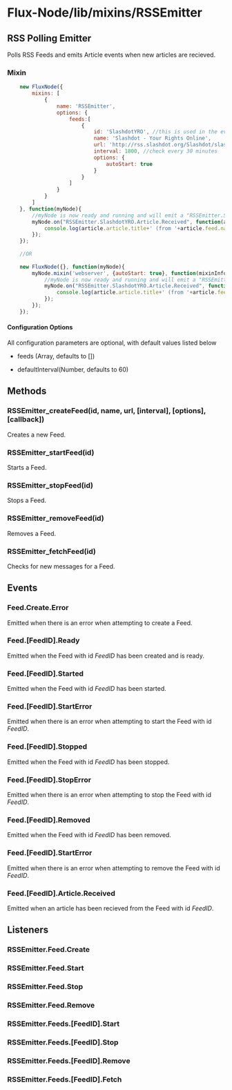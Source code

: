 Flux-Node/lib/mixins/RSSEmitter
=========

RSS Polling Emitter
---------
Polls RSS Feeds and emits Article events when new articles are recieved.


### Mixin

```javascript
	new FluxNode({
		mixins: [
			{
				name: 'RSSEmitter',
				options: {
					feeds:[
						{
							id: 'SlashdotYRO', //this is used in the event name e.g. "RSSEmitter.SlashdotYRO.Article.Received"
							name: 'Slashdot - Your Rights Online',
							url: 'http://rss.slashdot.org/Slashdot/slashdotYourRightsOnline',
							interval: 1800, //check every 30 minutes
							options: {
								autoStart: true
							}
						}
					]
				}
			}
		]
	}, function(myNode){
		//myNode is now ready and running and will emit a "RSSEmitter.SlashdotYRO.Article.Received" when a new article is recieved
		myNode.on("RSSEmitter.SlashdotYRO.Article.Received", function(article){
			console.log(article.article.title+' (from '+article.feed.name+')');
		});
	});
	
	//OR
	
	new FluxNode({}, function(myNode){
		myNode.mixin('webserver', {autoStart: true}, function(mixinInfo){
			//myNode is now ready and running and will emit a "RSSEmitter.SlashdotYRO.Article.Received" when a new article is recieved
			myNode.on("RSSEmitter.SlashdotYRO.Article.Received", function(article){
				console.log(article.article.title+' (from '+article.feed.name+')');
			});
		});
	});
```

#### Configuration Options

All configuration parameters are optional, with default values listed below

* feeds (Array, defaults to [])

* defaultInterval(Number, defaults to 60)

## Methods

### RSSEmitter_createFeed(id, name, url, [interval], [options], [callback])

Creates a new Feed.

### RSSEmitter_startFeed(id)

Starts a Feed.

### RSSEmitter_stopFeed(id)

Stops a Feed.

### RSSEmitter_removeFeed(id)

Removes a Feed.

### RSSEmitter_fetchFeed(id)

Checks for new messages for a Feed.
## Events

### Feed.Create.Error

Emitted when there is an error when attempting to create a Feed.

### Feed.[FeedID].Ready

Emitted when the Feed with id _FeedID_ has been created and is ready.

### Feed.[FeedID].Started

Emitted when the Feed with id _FeedID_ has been started.

### Feed.[FeedID].StartError

Emitted when there is an error when attempting to start the Feed with id _FeedID_.

### Feed.[FeedID].Stopped

Emitted when the Feed with id _FeedID_ has been stopped.

### Feed.[FeedID].StopError

Emitted when there is an error when attempting to stop the Feed with id _FeedID_.

### Feed.[FeedID].Removed

Emitted when the Feed with id _FeedID_ has been removed.

### Feed.[FeedID].StartError

Emitted when there is an error when attempting to remove the Feed with id _FeedID_.

### Feed.[FeedID].Article.Received

Emitted when an article has been recieved from the Feed with id _FeedID_.

## Listeners

### RSSEmitter.Feed.Create

### RSSEmitter.Feed.Start

### RSSEmitter.Feed.Stop

### RSSEmitter.Feed.Remove

### RSSEmitter.Feeds.[FeedID].Start

### RSSEmitter.Feeds.[FeedID].Stop

### RSSEmitter.Feeds.[FeedID].Remove

### RSSEmitter.Feeds.[FeedID].Fetch